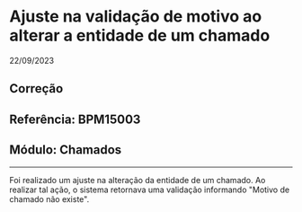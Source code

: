 # Ajuste na validação de motivo ao alterar a entidade de um chamado
22/09/2023
## Correção
## Referência: BPM15003
## Módulo: Chamados
***

Foi realizado um ajuste na alteração da entidade de um chamado. Ao realizar tal ação, o sistema retornava uma validação informando "Motivo de chamado não existe".